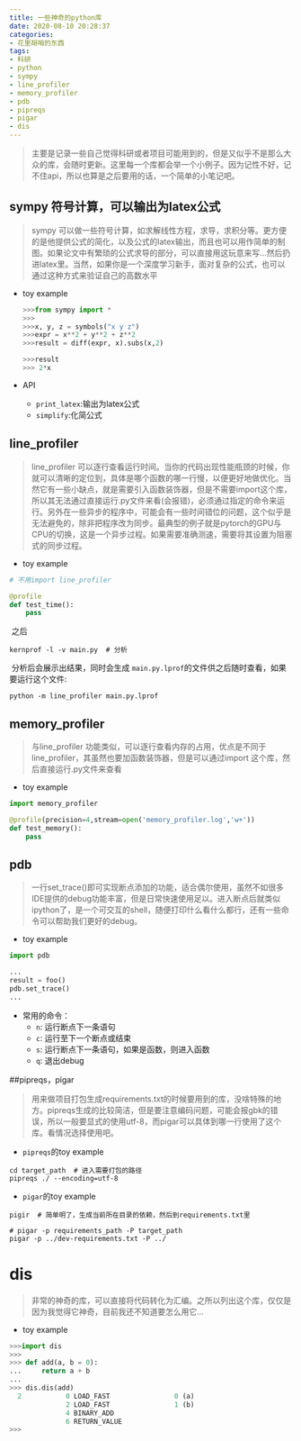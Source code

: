 ```yaml
---
title: 一些神奇的python库
date: 2020-08-10 20:28:37
categories:
- 花里胡哨的东西
tags:
- 科研
- python
- sympy
- line_profiler
- memory_profiler
- pdb
- pipreqs
- pigar
- dis
---
```


>主要是记录一些自己觉得科研或者项目可能用到的，但是又似乎不是那么大众的库，会随时更新。这里每一个库都会举一个小例子。因为记性不好，记不住api，所以也算是之后要用的话，一个简单的小笔记吧。

<!--more-->

## sympy 符号计算，可以输出为latex公式

> sympy 可以做一些符号计算，如求解线性方程，求导，求积分等。更方便的是他提供公式的简化，以及公式的latex输出，而且也可以用作简单的制图。如果论文中有繁琐的公式求导的部分，可以直接用这玩意来写...然后扔进latex里。当然，如果你是一个深度学习新手，面对复杂的公式，也可以通过这种方式来验证自己的高数水平

- toy example

  ```python
  >>>from sympy import *
  >>>
  >>>x, y, z = symbols("x y z")
  >>>expr = x**2 + y**2 + z**2
  >>>result = diff(expr, x).subs(x,2)
  
  >>>result
  >>> 2*x
  ```


- API
  - `print_latex`:输出为latex公式
  - `simplify`:化简公式

## line_profiler 

>line_profiler 可以逐行查看运行时间。当你的代码出现性能瓶颈的时候，你就可以清晰的定位到，具体是哪个函数的哪一行慢，以便更好地做优化。当然它有一些小缺点，就是需要引入函数装饰器，但是不需要import这个库，所以其无法通过直接运行.py文件来看(会报错)，必须通过指定的命令来运行。另外在一些异步的程序中，可能会有一些时间错位的问题，这个似乎是无法避免的，除非把程序改为同步。最典型的例子就是pytorch的GPU与CPU的切换，这是一个异步过程。如果需要准确测速，需要将其设置为阻塞式的同步过程。

- toy example

```python
# 不用import line_profiler

@profile
def test_time():
    pass
```

​	之后

```shell
kernprof -l -v main.py  # 分析
```

​	分析后会展示出结果，同时会生成 `main.py.lprof`的文件供之后随时查看，如果要运行这个文件:

```shell
python -m line_profiler main.py.lprof
```

## memory_profiler

>与line_profiler 功能类似，可以逐行查看内存的占用，优点是不同于line_profiler，其虽然也要加函数装饰器，但是可以通过import 这个库，然后直接运行.py文件来查看

- toy example

```python
import memory_profiler

@profile(precision=4,stream=open('memory_profiler.log','w+'))
def test_memory():
    pass
```

## pdb

>一行set_trace()即可实现断点添加的功能，适合偶尔使用，虽然不如很多IDE提供的debug功能丰富，但是日常快速使用足以。进入断点后就类似ipython了，是一个可交互的shell，随便打印什么看什么都行，还有一些命令可以帮助我们更好的debug。

- toy example

```python
import pdb

...
result = foo()
pdb.set_trace()
...
```

- 常用的命令：
  - `n`: 运行断点下一条语句
  - `c`: 运行至下一个断点或结束
  - `s`: 运行断点下一条语句，如果是函数，则进入函数
  - `q`: 退出debug

##pipreqs，pigar

>用来做项目打包生成requirements.txt的时候要用到的库，没啥特殊的地方。pipreqs生成的比较简洁，但是要注意编码问题，可能会报gbk的错误，所以一般要显式的使用utf-8，而pigar可以具体到哪一行使用了这个库。看情况选择使用吧。

- `pipreqs`的toy example

```shell
cd target_path  # 进入需要打包的路径
pipreqs ./ --encoding=utf-8
```

- `pigar`的toy example

```shell
pigir  # 简单明了，生成当前所在目录的依赖，然后到requirements.txt里

# pigar -p requirements_path -P target_path
pigar -p ../dev-requirements.txt -P ../
```

# dis

>非常的神奇的库，可以直接将代码转化为汇编。之所以列出这个库，仅仅是因为我觉得它神奇，目前我还不知道要怎么用它...

- toy example

```python
>>>import dis
>>>
>>> def add(a, b = 0):
...     return a + b
... 
>>> dis.dis(add)
  2           0 LOAD_FAST                0 (a)
              2 LOAD_FAST                1 (b)
              4 BINARY_ADD
              6 RETURN_VALUE
>>> 
```

